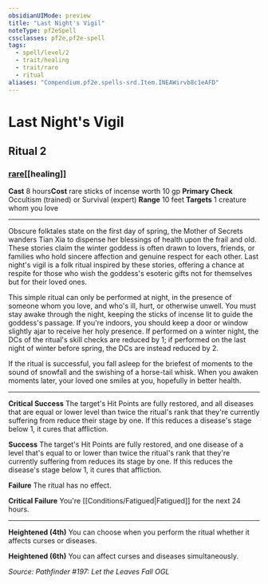 ```yaml
---
obsidianUIMode: preview
title: "Last Night's Vigil"
noteType: pf2eSpell
cssclasses: pf2e,pf2e-spell
tags:
  - spell/level/2
  - trait/healing
  - trait/rare
  - ritual
aliases: "Compendium.pf2e.spells-srd.Item.INEAWirvb8c1eAFD" 
---
```

# Last Night's Vigil   
## Ritual 2
### [rare](rare "Rare Rarity Trait")[[healing]]

**Cast** 8 hours**Cost** rare sticks of incense worth 10 gp
**Primary Check** Occultism (trained) or Survival (expert)
**Range** 10 feet
**Targets** 1 creature whom you love
* * * 
Obscure folktales state on the first day of spring, the Mother of Secrets wanders Tian Xia to dispense her blessings of health upon the frail and old. These stories claim the winter goddess is often drawn to lovers, friends, or families who hold sincere affection and genuine respect for each other. Last night's vigil is a folk ritual inspired by these stories, offering a chance at respite for those who wish the goddess's esoteric gifts not for themselves but for their loved ones.

This simple ritual can only be performed at night, in the presence of someone whom you love, and who's ill, hurt, or otherwise unwell. You must stay awake through the night, keeping the sticks of incense lit to guide the goddess's passage. If you're indoors, you should keep a door or window slightly ajar to receive her holy presence. If performed on a winter night, the DCs of the ritual's skill checks are reduced by 1; if performed on the last night of winter before spring, the DCs are instead reduced by 2.

If the ritual is successful, you fall asleep for the briefest of moments to the sound of snowfall and the swishing of a horse-tail whisk. When you awaken moments later, your loved one smiles at you, hopefully in better health.

* * *

**Critical Success** The target's Hit Points are fully restored, and all diseases that are equal or lower level than twice the ritual's rank that they're currently suffering from reduce their stage by one. If this reduces a disease's stage below 1, it cures that affliction.

**Success** The target's Hit Points are fully restored, and one disease of a level that's equal to or lower than twice the ritual's rank that they're currently suffering from reduces its stage by one. If this reduces the disease's stage below 1, it cures that affliction.

**Failure** The ritual has no effect.

**Critical Failure** You're [[Conditions/Fatigued|Fatigued]] for the next 24 hours.

* * *

**Heightened (4th)** You can choose when you perform the ritual whether it affects curses or diseases.

**Heightened (6th)** You can affect curses and diseases simultaneously.

*Source: Pathfinder #197: Let the Leaves Fall*
*OGL*